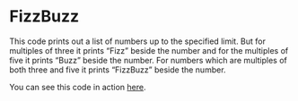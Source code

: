 # FizzBuzz
This code prints out a list of numbers up to the specified limit. But for multiples of three it prints “Fizz” beside the number and for the multiples of five it prints “Buzz” beside the number. For numbers which are multiples of both three and five it prints “FizzBuzz” beside the number.

You can see this code in action <a href="http://www.conorwalsh.net/algorithms/fizzbuzz/" target="_blank">here</a>.
